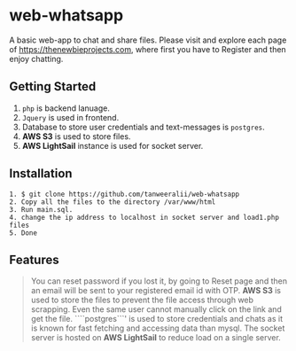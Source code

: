 # web-whatsapp
A basic web-app to chat and share files. Please visit and explore each page of https://thenewbieprojects.com, where first you have to Register and then enjoy chatting.

## Getting Started
1. ````php```` is backend lanuage.
2. ````Jquery```` is used in frontend.
3. Database to store user credentials and text-messages is ````postgres````.
4. **AWS S3** is used to store files.
5. **AWS LightSail** instance is used for socket server.

## Installation
````
1. $ git clone https://github.com/tanweeralii/web-whatsapp
2. Copy all the files to the directory /var/www/html
3. Run main.sql.
4. change the ip address to localhost in socket server and load1.php files
5. Done
````
## Features

> You can reset password if you lost it, by going to Reset page and then an email will be sent to your registered email id with OTP.
> **AWS S3** is used to store the files to prevent the file access through web scrapping. Even the same user cannot manually click on the link and get the file.
> ````postgres```' is used to store credentials and chats as it is known for fast fetching and accessing data than mysql.
> The socket server is hosted on **AWS LightSail** to reduce load on a single server.

